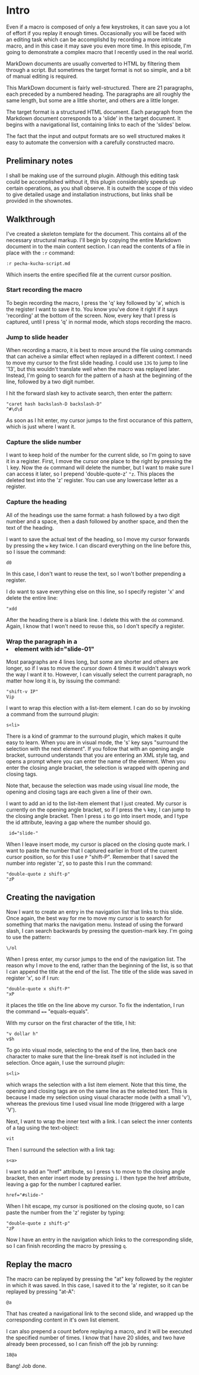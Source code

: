Intro
=====

Even if a macro is composed of only a few keystrokes, it can save you a lot of
effort if you replay it enough times. Occasionally you will be faced with an
editing task which can be accomplishd by recording a more intricate macro, and
in this case it may save you even more time. In this episode, I'm going to
demonstrate a complex macro that I recently used in the real world.

MarkDown documents are usually converted to HTML by filtering them through a
script. But sometimes the target format is not so simple, and a bit of manual
editing is required.

This MarkDown document is fairly well-structured. There are 21 paragraphs,
each preceded by a numbered heading. The paragraphs are all roughly the same
length, but some are a little shorter, and others are a little longer. 

The target format is a structured HTML document. Each paragraph from the
Markdown document corresponds to a 'slide' in the target document. It begins
with a navigational list, containing links to each of the 'slides' below.

The fact that the input and output formats are so well structured makes it
easy to automate the conversion with a carefully constructed macro.

Preliminary notes
-----------------

I shall be making use of the surround plugin. Although this editing task could
be accomplished without it, this plugin considerably speeds up certain
operations, as you shall observe. It is outwith the scope of this video to
give detailed usage and installation instructions, but links shall be provided
in the shownotes.

Walkthrough
-----------

I've created a skeleton template for the document. This contains all of the
necessary structural markup. I'll begin by copying the entire Markdown
document in to the main content section. I can read the contents of a file in
place with the `:r` command:

    :r pecha-kucha-script.md

Which inserts the entire specified file at the current cursor position.

### Start recording the macro ###

To begin recording the macro, I press the 'q' key followed by 'a', which is
the register I want to save it to. You know you've done it right if it says
'recording' at the bottom of the screen. Now, every key that I press is
captured, until I press 'q' in normal mode, which stops recording the macro.

### Jump to slide header ###

When recording a macro, it is best to move around the file using commands that
can acheive a similar effect when replayed in a different context. I need to
move my cursor to the first slide heading. I could use `13G` to jump to line
'13', but this wouldn't translate well when the macro was replayed later.
Instead, I'm going to search for the pattern of a hash at the beginning of the
line, followed by a two digit number.

I hit the forward slash key to activate search, then enter the pattern:

    "caret hash backslash-D backslash-D"
    ^#\d\d

As soon as I hit enter, my cursor jumps to the first occurance of this
pattern, which is just where I want it. 

### Capture the slide number ###

I want to keep hold of the number for the current slide, so I'm going to save
it in a register. First, I move the cursor one place to the right by pressing
the `l` key. Now the `de` command will delete the number, but I want to make
sure I can access it later, so I prepend 'double-quote-z' `"z`. This places
the deleted text into the 'z' register. You can use any lowercase letter as a
register. 

### Capture the heading ###

All of the headings use the same format: a hash followed by a two digit number
and a space, then a dash followed by another space, and then the text of the
heading. 

I want to save the actual text of the heading, so I move my cursor forwards by
pressing the `w` key twice. I can discard everything on the line before this,
so I issue the command:

    d0

In this case, I don't want to reuse the text, so I won't bother prepending a
register.

I do want to save everything else on this line, so I specify register 'x' and
delete the entire line:

    "xdd

After the heading there is a blank line. I delete this with the `dd` command.
Again, I know that I won't need to reuse this, so I don't specify a register.

### Wrap the paragraph in a <li> element with id="slide-01" ###

Most paragraphs are 4 lines long, but some are shorter and others are longer,
so if I was to move the cursor down 4 times it wouldn't always work the way I
want it to. However, I can visually select the current paragraph, no matter
how long it is, by issuing the command:

    "shift-v IP"
    Vip

I want to wrap this election with a list-item element. I can do so by
invoking a command from the surround plugin:

    s<li>

There is a kind of grammar to the surround plugin, which makes it quite easy
to learn. When you are in visual mode, the 's' key says "surround the
selection with the next element". If you follow that with an opening angle
bracket, surround understands that you are entering an XML style tag, and
opens a prompt where you can enter the name of the element. When you enter the
closing angle bracket, the selection is wrapped with opening and closing tags.

Note that, because the selection was made using visual *line* mode, the
opening and closing tags are each given a line of their own.

I want to add an id to the list-item element that I just created. My cursor is
currently on the opening angle bracket, so if I press the `%` key, I can jump
to the closing angle bracket. Then I press `i` to go into insert mode, and I
type the id attribute, leaving a gap where the number should go.

     id="slide-"

When I leave insert mode, my cursor is placed on the closing quote mark. I
want to paste the number that I captured earlier in front of the current
cursor position, so for this I use `P` "shift-P". Remember that I saved the
number into register 'z', so to paste this I run the command:

    "double-quote z shift-p"
    "zP

Creating the navigation
-----------------------

Now I want to create an entry in the navigation list that links to this slide.
Once again, the best way for me to move my cursor is to search for something
that marks the navigation menu. Instead of using the forward slash, I can
search backwards by pressing the question-mark key. I'm going to use the
pattern:

    \/ol

When I press enter, my cursor jumps to the end of the navigation list. The
reason why I move to the end, rather than the beginning of the list, is so
that I can append the title at the end of the list. The title of the slide was
saved in register 'x', so if I run:

    "double-quote x shift-P"
    "xP

it places the title on the line above my cursor. To fix the indentation, I run
the command `==` "equals-equals".

With my cursor on the first character of the title, I hit:
    
    "v dollar h"
    v$h

To go into visual mode, selecting to the end of the line, then back one
character to make sure that the line-break itself is not included in the
selection. Once again, I use the surround plugin:

    s<li>

which wraps the selection with a list item element. Note that this time, the
opening and closing tags are on the same line as the selected text. This is
because I made my selection using visual character mode (with a small 'v'),
whereas the previous time I used visual line mode (triggered with a large
'V').

Next, I want to wrap the inner text with a link. I can select the inner
contents of a tag using the text-object:

    vit

Then I surround the selection with a link tag:

    s<a>

I want to add an "href" attribute, so I press `%` to move to the closing angle
bracket, then enter insert mode by pressing `i`. I then type the href
attribute, leaving a gap for the number I captured earlier.

    href="#slide-"

When I hit escape, my cursor is positioned on the closing quote, so I can
paste the number from the 'z' register by typing:

    "double-quote z shift-p"
    "zP

Now I have an entry in the navigation which links to the corresponding slide,
so I can finish recording the macro by pressing `q`.

Replay the macro
----------------

The macro can be replayed by pressing the "at" key followed by the register in
which it was saved. In this case, I saved it to the 'a' register, so it can be
replayed by pressing "at-A":

    @a

That has created a navigational link to the second slide, and wrapped up the
corresponding content in it's own list element.

I can also prepend a count before replaying a macro, and it will be executed
the specified number of times. I know that I have 20 slides, and two have
already been processed, so I can finish off the job by running:

    18@a

Bang! Job done.

